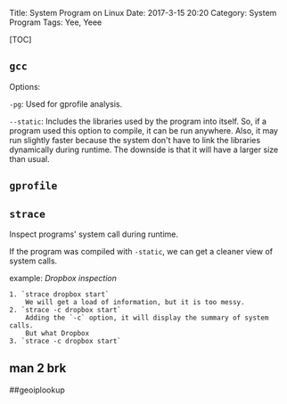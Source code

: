Title: System Program on Linux
Date: 2017-3-15 20:20
Category: System Program
Tags: Yee, Yeee

[TOC]

## `gcc`

Options:

`-pg`: Used for gprofile analysis.

`--static`: Includes the libraries used by the program into itself. So, if a program used this option to compile, it can be run anywhere. Also, it may run slightly faster because the system don't have to link the libraries dynamically during runtime. The downside is that it will have a larger size than usual.

## `gprofile`


## `strace`

Inspect programs' system call during runtime.

If the program was compiled with `-static`, we can get a cleaner view of system calls.

example: *Dropbox inspection*

    1. `strace dropbox start`
        We will get a load of information, but it is too messy.
    2. `strace -c dropbox start`
        Adding the `-c` option, it will display the summary of system calls.
        But what Dropbox
    3. `strace -c dropbox start`


## man 2 brk

##geoiplookup
